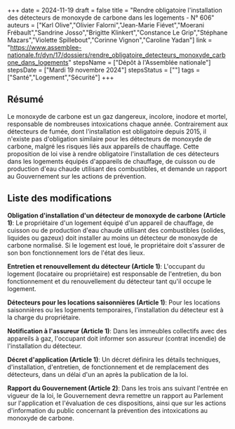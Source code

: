 +++
date = 2024-11-19
draft = false
title = "Rendre obligatoire l'installation des détecteurs de monoxyde de carbone dans les logements - N° 606"
auteurs = ["Karl Olive","Olivier Falorni","Jean-Marie Fiévet","Moerani Frébault","Sandrine Josso","Brigitte Klinkert","Constance Le Grip","Stéphane Mazars","Violette Spillebout","Corinne Vignon","Caroline Yadan"]
link = "https://www.assemblee-nationale.fr/dyn/17/dossiers/rendre_obligatoire_detecteurs_monoxyde_carbone_dans_logements"
stepsName = ["Dépôt à l'Assemblée nationale"]
stepsDate = ["Mardi 19 novembre 2024"]
stepsStatus = [""]
tags = ["Santé","Logement","Sécurité"]
+++

## Résumé

Le monoxyde de carbone est un gaz dangereux, incolore, inodore et mortel, responsable de nombreuses intoxications chaque année. Contrairement aux détecteurs de fumée, dont l'installation est obligatoire depuis 2015, il n'existe pas d'obligation similaire pour les détecteurs de monoxyde de carbone, malgré les risques liés aux appareils de chauffage. Cette proposition de loi vise à rendre obligatoire l'installation de ces détecteurs dans les logements équipés d'appareils de chauffage, de cuisson ou de production d'eau chaude utilisant des combustibles, et demande un rapport au Gouvernement sur les actions de prévention.

## Liste des modifications

**Obligation d'installation d'un détecteur de monoxyde de carbone (Article 1)**: Le propriétaire d'un logement équipé d'un appareil de chauffage, de cuisson ou de production d'eau chaude utilisant des combustibles (solides, liquides ou gazeux) doit installer au moins un détecteur de monoxyde de carbone normalisé. Si le logement est loué, le propriétaire doit s'assurer de son bon fonctionnement lors de l'état des lieux.

**Entretien et renouvellement du détecteur (Article 1)**: L'occupant du logement (locataire ou propriétaire) est responsable de l'entretien, du bon fonctionnement et du renouvellement du détecteur tant qu'il occupe le logement.

**Détecteurs pour les locations saisonnières (Article 1)**: Pour les locations saisonnières ou les logements temporaires, l'installation du détecteur est à la charge du propriétaire.

**Notification à l'assureur (Article 1)**: Dans les immeubles collectifs avec des appareils à gaz, l'occupant doit informer son assureur (contrat incendie) de l'installation du détecteur.

**Décret d'application (Article 1)**: Un décret définira les détails techniques, d'installation, d'entretien, de fonctionnement et de remplacement des détecteurs, dans un délai d'un an après la publication de la loi.

**Rapport du Gouvernement (Article 2)**: Dans les trois ans suivant l'entrée en vigueur de la loi, le Gouvernement devra remettre un rapport au Parlement sur l'application et l'évaluation de ces dispositions, ainsi que sur les actions d'information du public concernant la prévention des intoxications au monoxyde de carbone.

